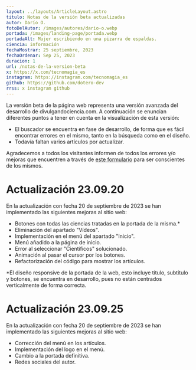 ```yaml
---
layout: ../layouts/ArticleLayout.astro
titulo: Notas de la versión beta actualizadas
autor: Darío O.
fotoDelAutor: /images/autores/dario-o.webp
portada: /images/landing-page/portada.webp
portadaAlt: Mujer escribiendo en una pizarra de espaldas.
ciencia: información
fechaMostrar: 25 septiembre, 2023
fechaOrdenar: Sep 25, 2023
duracion: 1
url: /notas-de-la-version-beta
x: https://x.com/tecnomagia_es
instagram: https://instagram.com/tecnomagia_es
github: https://github.com/dotero-dev
rrss: x instagram github
---
```


La versión beta de la página web representa una versión avanzada del desarrollo de divulgandociencia.com. A continuación se enuncian diferentes puntos a tener en cuenta en la visualización de esta versión:

- El buscador se encuentra en fase de desarrollo, de forma que es fácil encontrar errores en el mismo, tanto en la búsqueda como en el diseño.
- Todavía faltan varios artículos por actualizar.

Agradecemos a todos los visitantes informen de todos los errores y/o mejoras que encuentren a través de [este formulario](https://forms.gle/m3qJgrLvXxGyxEr6A) para ser conscientes de los mismos.

# Actualización 23.09.20

En la actualización con fecha 20 de septiembre de 2023 se han implementado las siguientes mejoras al sitio web:
- Botones con todas las ciencias tratadas en la portada de la misma.*
- Eliminación del apartado "Vídeos".
- Implementación en el menú del apartado "Inicio".
- Menú añadido a la página de inicio.
- Error al seleccionar "Científicos" solucionado.
- Animación al pasar el cursor por los botones.
- Refactorización del código para mostrar los artículos.

*El diseño responsive de la portada de la web, esto incluye título, subtítulo y botones, se encuentra en desarrollo, pues no están centrados verticalmente de forma correcta.

# Actualización 23.09.25

En la actualización con fecha 20 de septiembre de 2023 se han implementado las siguientes mejoras al sitio web:
- Corrección del menú en los artículos.
- Implementación del logo en el menú.
- Cambio a la portada definitiva.
- Redes sociales del autor.